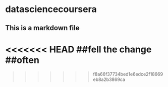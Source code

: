 # datasciencecoursera
## This is a markdown file
<<<<<<< HEAD
##fell the change
##often
=======
>>>>>>> f8a66f37734bed1e6edce2f18669eb8a2b3869ca
